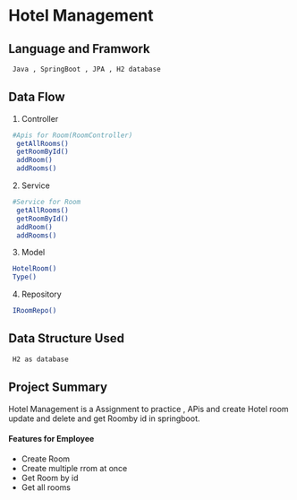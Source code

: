 # Hotel Management

## Language and Framwork 

```bash
 Java , SpringBoot , JPA , H2 database
```

## Data Flow

 1. Controller 

```bash
 #Apis for Room(RoomController)
  getAllRooms()
  getRoomById()
  addRoom()
  addRooms()
```
2. Service 

```bash
 #Service for Room 
  getAllRooms()
  getRoomById()
  addRoom()
  addRooms()
```

3. Model

```bash
 HotelRoom()
 Type()
```
4. Repository

```bash
 IRoomRepo()
```

## Data Structure Used

```bash
 H2 as database
```

## Project Summary

Hotel Management is a Assignment to practice , APis and create Hotel room update and delete and get Roomby id in springboot.
 
  #### Features for Employee

- Create  Room
- Create multiple rrom at once 
- Get Room by id
- Get all rooms
  


